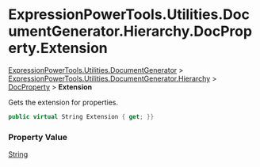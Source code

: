 ﻿# ExpressionPowerTools.Utilities.DocumentGenerator.Hierarchy.DocProperty.Extension

[ExpressionPowerTools.Utilities.DocumentGenerator](ExpressionPowerTools.Utilities.DocumentGenerator.a.md) > [ExpressionPowerTools.Utilities.DocumentGenerator.Hierarchy](ExpressionPowerTools.Utilities.DocumentGenerator.Hierarchy.n.md) > [DocProperty](ExpressionPowerTools.Utilities.DocumentGenerator.Hierarchy.DocProperty.cs.md) > **Extension**

Gets the extension for properties.

```csharp
public virtual String Extension { get; }}
```

### Property Value

 [String](https://docs.microsoft.com/dotnet/api/system.string) 

